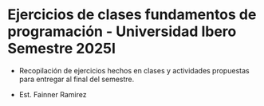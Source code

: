 # Ejercicios de clases fundamentos de programación - Universidad Ibero Semestre 2025I

- Recopilación de ejercicios hechos en clases y actividades propuestas para entregar al final del semestre.

- Est. Fainner Ramirez 
